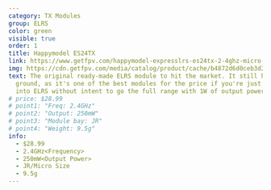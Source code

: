 ```yaml
---
category: TX Modules
group: ELRS
color: green
visible: true
order: 1
title: Happymodel ES24TX
link: https://www.getfpv.com/happymodel-expresslrs-es24tx-2-4ghz-micro-tx-module.html
img: https://cdn.getfpv.com/media/catalog/product/cache/b4872d6d0ceb3d2181c291dd3ccc7b81/h/a/happymodel-expresslrs-es24tx-2.4ghz-module-antennacasewithantenna-black.jpg
text: The original ready-made ELRS module to hit the market. It still holds its
  ground, as it's one of the best modules for the price if you're just getting
  into ELRS without intent to go the full range with 1W of output power
# price: $28.99
# point1: "Freq: 2.4GHz"
# point2: "Output: 250mW"
# point3: "Module bay: JR"
# point4: "Weight: 9.5g"
info:
  - $28.99
  - 2.4GHz<Frequency>
  - 250mW<Output Power>
  - JR/Micro Size
  - 9.5g
---
```

